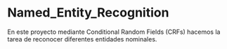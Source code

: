 # Named_Entity_Recognition
En este proyecto mediante Conditional Random Fields (CRFs) hacemos la tarea de reconocer diferentes entidades nominales. 
